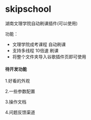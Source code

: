 # skipschool

湖南文理学院自动刷课插件(可以使用)

功能：

 - 文理学院成考课程 自动刷课
 - 支持多线程 10倍速 刷课
 - 将整个文件夹导入谷歌插件页即可使用

#### 待开发功能

1.好看的外观

2.一些参数配置

3.操作文档

4.问题反馈渠道
